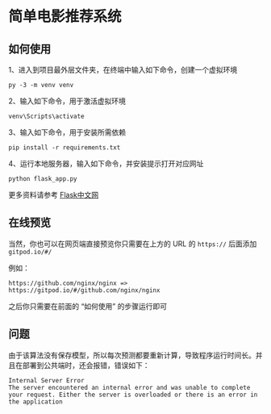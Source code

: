 # 简单电影推荐系统
## 如何使用
1、进入到项目最外层文件夹，在终端中输入如下命令，创建一个虚拟环境
```
py -3 -m venv venv
```

2、输入如下命令，用于激活虚拟环境
```
venv\Scripts\activate
```

3、输入如下命令，用于安装所需依赖
```
pip install -r requirements.txt
```

4、运行本地服务器，输入如下命令，并安装提示打开对应网址
```
python flask_app.py
```

更多资料请参考 [Flask中文网](https://flask.net.cn/installation.html#id4)

## 在线预览
当然，你也可以在网页端直接预览你只需要在上方的 URL 的 `https://` 后面添加 `gitpod.io/#/`

例如：
```
https://github.com/nginx/nginx => https://gitpod.io/#/github.com/nginx/nginx
```

之后你只需要在前面的 “如何使用” 的步骤运行即可

## 问题
由于该算法没有保存模型，所以每次预测都要重新计算，导致程序运行时间长。并且在部署到公共端时，还会报错，错误如下：
```
Internal Server Error
The server encountered an internal error and was unable to complete your request. Either the server is overloaded or there is an error in the application
```
